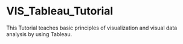 # VIS_Tableau_Tutorial
This Tutorial teaches basic principles of visualization and visual data analysis by using Tableau. 
